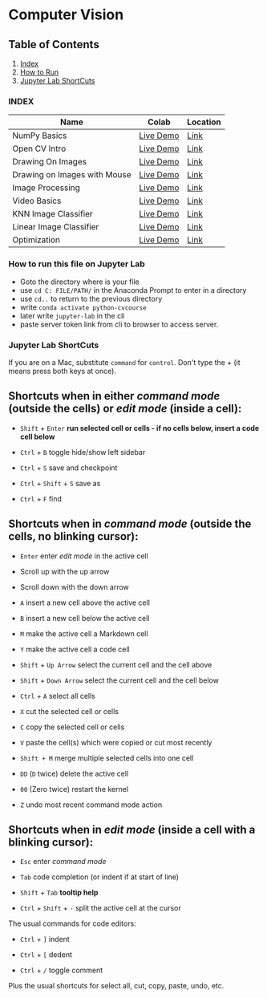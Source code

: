 # Computer Vision

## Table of Contents
1. [Index](#Index)
2. [How to Run](#How-to-run-this-file-on-Jupyter-Lab) 
3. [Jupyter Lab ShortCuts](#Jupyter-Lab-ShortCuts)

### INDEX

| Name | Colab | Location |
| ----------- | ----------- | ---------- |
| NumPy Basics| [Live Demo](https://colab.research.google.com/drive/1HIV2-GCj7aFPd8ipn3E2v1bmbdBZ3YWp?usp=sharing) | [Link](https://github.com/novojitdas/Computer-Vision/blob/main/00_numpy.ipynb)
| Open CV Intro | [Live Demo](https://colab.research.google.com/drive/15hahGYti3QsOC1NmWUuFJyQ4FpfpEsvA?usp=sharing) | [Link](https://github.com/novojitdas/Computer-Vision/blob/main/01_opencv.ipynb)
| Drawing On Images | [Live Demo](https://colab.research.google.com/drive/1rl7Bus1HU5rJopL-2_EtnpsrPeOcdv_H?usp=sharing) | [Link](https://github.com/novojitdas/Computer-Vision/blob/main/02_opencv_drawing.ipynb)
| Drawing on Images with Mouse | [Live Demo](https://colab.research.google.com/drive/1TK80ZqHpCXbkfiIaqGVlSSnUNC9Sv2_Q?usp=sharing) | [Link](https://github.com/novojitdas/Computer-Vision/blob/main/03_image_and_mouse.ipynb)
| Image Processing | [Live Demo](https://colab.research.google.com/drive/1qkehxPKqt6GyDgW0FRL_FhJ6IVGgJk7r?usp=sharing) | [Link](https://github.com/novojitdas/Computer-Vision/blob/main/04_image_processing.ipynb)
| Video Basics | [Live Demo]() | [Link](https://github.com/novojitdas/Computer-Vision/blob/main/05_video_basics.ipynb)
| KNN Image Classifier | [Live Demo](https://colab.research.google.com/drive/14xZvpC_gXRiV22DEnWpg_bv56ZoFXKqf?usp=sharing) | [Link](https://github.com/novojitdas/Computer-Vision/blob/main/colab/kaggle_knn.ipynb) 
| Linear Image Classifier | [Live Demo](https://colab.research.google.com/drive/11MrcAOu9EznuGmuEgBHpgGJ2wS5XPxDp?usp=sharing) | [Link](https://github.com/novojitdas/Computer-Vision/blob/main/colab/linear_classifier.ipynb) 
| Optimization | [Live Demo](https://colab.research.google.com/drive/1-eQunB_H7w-KFdEKrloihplY3qM_RAce?usp=sharing) | [Link](https://github.com/novojitdas/Computer-Vision/blob/main/colab/Optimization.ipynb)







 
### How to run this file on Jupyter Lab


* Goto the directory where is your file
* use `cd C: FILE/PATH/` in the Anaconda Prompt to enter in a directory 
* use `cd..` to return to the previous directory 
* write `conda activate python-cvcourse` 
* later write `jupyter-lab` in the cli 
* paste server token link from cli to browser to access server.

### Jupyter Lab ShortCuts

If you are on a Mac, substitute `command` for `control`. Don't type the _+_ (it means press both keys at once).

Shortcuts when in either _command mode_ (outside the cells) or _edit mode_ (inside a cell):
---
- `Shift` + `Enter` **run selected cell or cells - if no cells below, insert a code cell below**

- `Ctrl` + `B` toggle hide/show left sidebar

- `Ctrl` + `S` save and checkpoint
- `Ctrl` + `Shift` + `S` save as
- `Ctrl` + `F` find 

Shortcuts when in _command mode_ (outside the cells, no blinking cursor):
---
- `Enter` enter _edit mode_ in the active cell

- Scroll up with the up arrow 
- Scroll down with the down arrow

- `A` insert a new cell above the active cell
- `B` insert a new cell below the active cell

- `M` make the active cell a Markdown cell
- `Y` make the active cell a code cell

- `Shift` + `Up Arrow` select the current cell and the cell above
- `Shift` + `Down Arrow` select the current cell and the cell below
- `Ctrl` + `A` select all cells

- `X` cut the selected cell or cells
- `C` copy the selected cell or cells
- `V` paste the cell(s) which were copied or cut most recently

- `Shift + M` merge multiple selected cells into one cell

- `DD` (`D` twice) delete the active cell
- `00` (Zero twice) restart the kernel

- `Z` undo most recent command mode action

Shortcuts when in _edit mode_ (inside a cell with a blinking cursor):
---

- `Esc` enter _command mode_

- `Tab` code completion (or indent if at start of line)
- `Shift` + `Tab` **tooltip help**
- `Ctrl` + `Shift` + `-` split the active cell at the cursor

The usual commands for code editors:

- `Ctrl` + `]` indent
- `Ctrl` + `[` dedent

- `Ctrl` + `/` toggle comment

Plus the usual shortcuts for select all, cut, copy, paste, undo, etc.
 